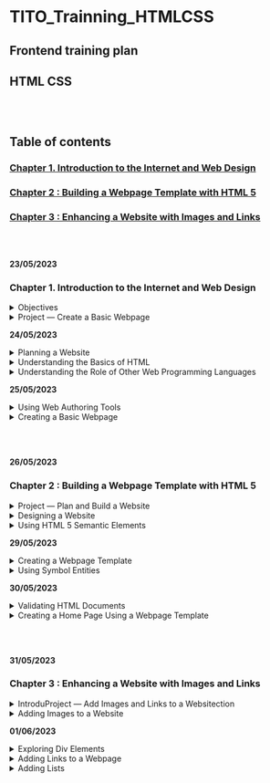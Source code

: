 # TITO_Trainning_HTMLCSS

## Frontend training plan
## HTML CSS

<br></br>
## Table of contents

### [Chapter 1. Introduction to the Internet and Web Design]()

### [Chapter 2 : Building a Webpage Template with HTML 5]()

### [Chapter 3 : Enhancing a Website with Images and Links]()

<br></br>

__23/05/2023__

### Chapter 1. Introduction to the Internet and Web Design

<details>
<summary>Objectives</summary>

- Define the Internet and associated key terms
- Recognize Internet protocols
- Discuss web browsers and identify their main features
- Describe the types and purposes of websites
- Plan a website for a target audience
- Define a wireframe and a site map
- Explain how websites use graphics,navigation tools, typography, and color
- Design for accessibility
- Design for multiplatform display
- Define Hypertext Markup Language (HTML) and HTML elements
- Recognize HTML versions and web programming languages
- Identify web authoring tools
- Download and use a web authoring tool
- Create and view a basic HTML webpage

</details>


<details>

<summary>Project — Create a Basic Webpage</summary>

<details>
<summary>Roadmap</summary>

1. __RUN__ a __text editor__ and __create__ a __blank document__.
2. __Enter html tags__ in the document.
3. __Add text__ to the webpage.
4. __Save__ the __webpage__ as an HTML document.
5. __View__ the __webpage__ in a browser.

</details>
</details>




__24/05/2023__



<details>

<summary>Planning a Website</summary>


<details>
<summary>Purpose of the Website</summary>

- Each purpose demands a different type of website and design. 

- Example : 

> 1.The purpose of a website is to serve as an online store, the website should allow easy access to product information, reviews, and e-commerce tools.

> 2.The purpose of the website is to build a company’s reputation, the website should feature articles about the company, its employees, and its products and integrate with social media sites such as Facebook.

</details>



<details>
<summary>Target Audience</summary>

- You should understand the people who will use the website

- Knowing the makeup of your target audience — including age, gender general demographic background, and level of computer literacy — helps you design a website appropriate for them.


</details>



<details>
<summary>Multiplatform Display</summary>

__How do I consistently reach the people in my target audience when they are using so many difference devices?__

>  The solution is to use responsive design, which allows you to create one website that provides an optimal viewing experience across a range of devices. The website itself responds and adapts to the size of screen on the visitor’s device. 

</details>





<details>
<summary>Wireframe</summary>

<img src="./Wireframe.png">

__What tools can I use to create a wireframe?__

>You can use one of several free tools to create a wireframe, including Pencil Project, Mockplus, and Wireframe CC. You can also use drawing tools in Microsoft Word or PowerPoint or a pen and paper.
</details>





<details>
<summary>Site Map</summary>

- Shows the structure of a website

</details>




<details>
<summary>Graphics</summary>


- Add visual appeal to a webpage and enhance the visitor’s perception of your products and services.


</details>



<details>
<summary>Navigation</summary>

- The navigation of your website should be clear and concise.
- The navigation area should be prominent and easy to use. 
- Incorporating a search box near the navigation area provides another avenue for customers to find the item they want.


</details>


<details>
<summary>Typography</summary>

- The use of effective typography, or fonts and font styles, enhances the visual appeal of a website. 
- Above all, the text must be legible or the website is useless. 
- Typography also should promote the purpose and goal of the website.

<img src="./Typography.png">

</details>



<details>
<summary>Color</summary>

- Select a limited number of coordinated colors that help promote your purpose and brand.
- The combination of colors, also called a color scheme, contributes to the appeal and legibility of the website.
- Font and background colors must provide high color contrast for readability, so use dark text on a light background or light text on a dark background. 
<img src="color.png">

</details>



<details>
<summary>Accessibility</summary>

- The mission of the W3C is “to lead the World Wide Web to its full potential by developing protocols and guidelines that ensure the long-term growth of the Web.” Information about the membership process is available at www.w3.org /consortium/membership.

</details>






<details>
<summary>Accessibility Standards for Webpage Developers</summary>

- According to the W3C, the goal of the web is to be accessible to all people, including those with a disability that limits their ability to perform computer tasks. 
- Anyone who wants to use the web must have content that incorporates the principles as follows:

+ __Perceivable:__ Information and user interface components must be presentable to users in ways they can perceive. Users must be able to perceive the information being presented. (It cannot be invisible to any of their senses.)Operable: User interface components and navigation must be operable. Users must be able to operate the interface. (The interface cannot require interaction that a user cannot perform.)


+ __Understandable:__ Information and the operation of the user interface must be understandable. Users must be able to understand the information as well as the operation of the user interface. (The content or operation cannot be beyond their understanding.)

+ __Robust:__ Content must be robust enough that it can be interpreted reliably by a wide variety of user agents, including assistivetechnologies. Users must be able to access the content as technologies advance. (As technologies and user agents evolve, the content should remain accessible.)


</details>


<details>
<summary>Planning Checklist</summary>

<img src="Planning Checklist.png">
</details>


</details>



<details>
<summary>Understanding the Basics of HTML</summary>


<details>
<summary>HTML Elements and Attributes</summary>


<img src="HTML Elements and Attributes.png">

- What does the hr in <hr> mean?

> Prior to HTML 5, the hr meant horizontal rule or reference. It is now called a thematic break and is used to distinguish between various topics on a single webpage.

<img src="1-22.png">
<img src="1-23.png">

</details>


<details>
<summary>Technologies Related to HTML</summary>

- XML — The W3C introduced XML (Extensible Markup Language) in 1998 to exchange and transport data. It does not replace HTML, but rather, can work with HTML by transporting web data obtained through an HTML webpage.
- XHTML — XHTML (Extensible Hypertext Markup Language) is a rewritten version of HTML using XML and was developed in 2000. Its syntax rules are more strict than HTML. It was created to work with XML-based user agents.


</details>


</details>

<details>
<summary>Understanding the Role of Other Web Programming Languages</summary>

<details>
<summary>JavaScript</summary>

- _JavaScript_ is a popular scripting language used to create interactivity within a web browser. Common uses for JavaScript include creating popup windows and alert messages, displaying the current date, and validating form data. JavaScript is a client-side scripting language, which means that the browser processes it on the client computer. JavaScript fles are typically named script with an .js fle extension. 
> JavaScript fles are referenced within an HTML fle through the use of a script element, as in <script src="script.js"></script>.  Reference to this fle is typically placed above the closing body tag. 

</details>

<details>
<summary>jQuery</summary>

- _jQuery_ is a library of JavaScript programs designed for easy integration onto a webpage. jQuery makes it easy for web developers to add JavaScript to a webpage. The JS Foundation, formerly known as the jQuery Foundation, (https://js.foundation) is a community of web developers that work together to create JavaScript ecosystem projects. Their mission is to “drive broad adoption and ongoing development of key JavaScript solutions and related technologies.” 

</details>

<details>
<summary>PHP</summary>

- PHP (Hypertext Preprocessor) is an open-source scripting language often used for common tasks such as writing to or querying a database located on a central server. PHP is a  server-side scripting language, which means that the PHP script is processed at the server. The result of the PHP script is often an HTML webpage that is sent back to the client. Pages that contain PHP scripts must have fle names that end with the fle extension .php.

</details>

<details>
<summary>ASP</summary>

- ASP (Active Server Pages) is a server-side scripting technology from Microsoft used to accomplish many of the same server-side processing tasks as PHP. Pages that contain ASP scripts must have fle names that end with the fle extension .asp.

</details>

</details>


__25/05/2023__


<details>
<summary>Using Web Authoring Tools</summary>


- Online Code Editors :

+ _Plunker_
+ _CodePen_

</details>

<details>
<summary>Creating a Basic Webpage</summary>

<img src="1-31.png">

- __Do I have to indent certain lines of HTML code?__
_Indenting lines of code is not required, but it helps improve the readability of the webpage. In Figure 1–31, Lines 4 and 5 are indented to clearly show the elements contained in the <head> and </head> tags. If the code included elements between the <body> and </body> tags, those lines could also be indented to make them easier to read. Using indents is a good web design practice._


</details>

<br></br>

__26/05/2023__

### Chapter 2 : Building a Webpage Template with HTML 5

<details>
<summary>Project — Plan and Build a Website</summary>

<details>
<summary>Roadmap</summary>

1. Create website folders to organize files.
2. Create a template.
3. Enter html 5 semantic elements in the document.
4. Add comments and content to the document.
5. Validate the document.
6. Create and view the home page


</details>


</details>







<details>
<summary>Designing a Website</summary>

- Forward Fitness Club Website Plan:
1. _Purpose of the Website_ : To promote fitness services and gain new clients. The Forward Fitness Club mission: to facilitate a healthy lifestyle and help our clients meet their fitness and nutrition goals.

2. _Target Audience_ : Forward Fitness Club customers are adults between the ages of 18 and 50 within the local community.

3. _Multiplatform Display_ : Forward Fitness Club recognizes the growth in smartphone and tablet usage and wants a single website that provides an optimal viewing experience regardless of whether visitors are using a desktop laptop, tablet, or smartphone.

4. _Wireframe and Site Map_ : The initial website will consist of five webpages arranged in a hierarchal structure with links to the home page on every page. Each webpage will include a header area, navigation area, main content area, and footer area.

5. _Graphics_ : Forward Fitness Club wants to display its fitness equipment and logo to help with local branding. Photos of the facility, members, and staff will increase visual appeal.

6. _Color_ : Forward Fitness Club wants to use black and white as the primary colors for a clean, sophisticated look.

7. _Typography_ : To make the content easy to read, the website will use a serif font style for paragraphs, 
lists, and other body content, while providing contrast by using a sans serif font style for 
navigation links and headings.

8. _Accessibility_ : Standard accessibility attributes, such as alternative text for graphics, will be used to address accessibility



<details>
<summary>Site Map</summary>

- _Home page_: Introduces the fitness center and its mission statement

- _About Us page_: Showcases the facility’s equipment and services
- _Classes page_: Includes a schedule of available group training and fitness classes
- _Nutrition page_: Provides nutrition tips and simple meal plans
- _Contact Us page_: Provides a phone number, email address, physical address, and form for potential clients to request additional information about the fitness center’s services

<img src="./img/chapter2/Site Map.png">

</details>

<details>
<summary>Wireframe</summary>


<img src="./img/chapter2/wireframe.png">

__- What is the difference between a site map and a wireframe?__
>A site map lists all the webpages in a website that a user can access. It clearly identifies the number of pages in the website and shows how each page is linked to other pages. You can create a site map as an outline in a word processing document or as an image using flowcharting or graphics software. 
>In contrast, a wireframe shows the visual layout of the webpage to indicate where elements should appear such as the logo, search box, navigation bar, main content, and footer. You typically use graphics software to create a wireframe.

</details>

<details>
<summary>File Management</summary>

fitness -> main website folder     
├───css     |
├───images  |  -> website subfolders
├───media   |
└───scripts |

</details>

</details>

<details>
<summary>Using HTML 5 Semantic Elements</summary>

-  Indicates the header information on the webpage. Header content typically consists of a business name or logo and is commonly positioned immediately after the opening <body> tag.

```
<header>…</header>
```

<details>
<summary>Header Element</summary>

The header element structurally defines the header area of a webpage. 
The header element starts with a <header> tag and ends with a </header> 
tag. Content placed between these tags appears on the webpage as part of the 
header element. Web designers often place a business name or logo within 
the header element.

</details>

- Indicates the start and end of a navigation area within the webpage. The nav element contains hyperlinks to other 
webpages within a website and is commonly positioned immediately after the closing </header> tag.

```
<nav>…</nav>
```

<details>
<summary>Nav Element</summary>

The nav element structurally defines the navigation area of a webpage. The 
nav element starts with a <nav> tag and ends with a </nav> tag. The nav element 
usually includes links to other pages within the website.

</details>

-  Indicates the start and end of the main content area of a webpage. Contains the primary content of the webpage. Only one main element can appear on a page.

```
<main>…</main>
```

<details>
<summary>Main Element</summary>

The main element structurally defines the main content area of a webpage. 
The main element starts with a <main> tag and ends with a </main> tag. Each page 
can have only one main element because its content should be unique to each page. 
At the time this book was written, all current major browsers supported the main 
element, with the exception of Internet Explorer 11 and earlier versions. While 
Internet Explorer 11 will display content within the main element, it does not fully 
support the element. For example, Internet Explorer 11 might not correctly display 
formatting applied to the main element.

</details>

-  Indicates the start and end of the footer area of a webpage. Contains the footer content of the webpage.

```
<footer>…</footer>
```

<details>
<summary>Footer Element</summary>

The footer element structurally defines the bottom, or footer area, of a 
webpage. The footer element starts with a <footer> tag and ends with a </footer> tag. 
Common content found within a webpage footer includes copyright information, 
contact information, social media links, and policy links.

</details>

-  Indicates the start and end of a section area of a webpage. Contains a specific grouping of content on the webpage.

```
<section>…</section>
```

-  Indicates the start and end of an article area of a webpage. Contains content such as forum or blog posts.

```
<article>…</article>
```

-  Indicates the start and end of an aside area of a webpage. Contains information about nearby content and is typically 
displayed as a sidebar.

```
<aside>…</aside>
```

</details>

__29/05/2023__

<details>
<summary>Creating a Webpage Template</summary>

1. To Create a Webpage Template Document
2. To Add HTML 5 Semantic Elements to a Webpage Template
3. To Add a Title to a Webpage Template


<details>
<summary>Comments</summary>

```
<!-- Place your comment here -->
```

```
<!-- Student Name
 File Name
 Date
-->
```

- To Add Comments to a Webpage Template

> __Break Point__: If you want to take a break, this is a good place to do so. You can exit the text editor now. To resume at a later time, run your text editor, open the file called template.html, and continue following the steps from this location forward

</details>


<details>
<summary>Heading Elements</summary>

- __What is the difference between a head element, a header element, and a heading element, and how do I know when to use them?__
> Recall from Chapter 1 that the head element is a required element for an HTML webpage and belongs near the top of the page. A head element is defined by <head> and </head> tags and contains information about the webpage, such as the webpage title and defined character set, not website content. A header element is a set of HTML 5 tags (<header> and </header>) that define the header area of a webpage and generally come after the starting <body> tag. Header elements contain webpage content, such as a business name or logo. A heading element, h1, h2, h3, h4, h5, or h6, defines headings within a webpage and is generally placed above other webpage content. Heading elements also contain webpage content. A heading element can appear in a header element, a main element, or other HTML elements. A heading level 1 element is defined by <h1> and </h1> tags.

</details>

<details>
<summary>Webpage Content</summary>

- To Add Content to the Header Section

<img src="./img/chapter2/Webpage.png">

> Place the insertion point after the beginning <header> tag and press the enter key to insert a new Line 12.
> On Line 12, press the tab key and then type <h1>Forward Fitness Club</h1> to add the business name to the webpage template

</details>

</details>

<details>
<summary>Using Symbol Entities</summary>

- Common Symbol Entities

<img src="./img/chapter2/table.png">

- __What is the purpose of the UTF-8 character set?__
> Computers can read many types of character sets. The Unicode Consortium developed Unicode Transformation Format (UTF)-8 to create a standard character set. The UTF-8 has been widely accepted and is the preferred character set for several types of web programming languages, such as HTML, JavaScript, and XML.

1. To Add Text and Nonbreaking Spaces to the Nav Section
2. To Add Content and a Symbol to the Footer Section

</details>

__30/05/2023__

<details>
<summary>Validating HTML Documents</summary>

<details>
<summary>To Validate the Webpage Template</summary>


#### Before you use the webpage template to create the necessary webpages for the fitness website, run the template through the W3C validator to check the document for errors.

- __Why?__

>  If the document has any errors, validating gives you a chance to identify and correct them before using the template to create a webpage.

<details>
<summary>The following steps validate an HTML document</summary>

_1_

1. Open your browser and type https://validator.w3.org/ in the address bar to display the W3C Markup Validation Service page.
2. Tap or click the Validate by File Upload tab to display the Validate by File Upload information.
3. Tap or click the Choose File button to display the Open dialog box.
4. Navigate to your fitness folder to find the template.html file.

- I do not see a Choose File button, but I do have a Browse button. Should I select the Browse button instead? 
> Yes. The button names and other options may vary slightly depending on your browser.

_2_

1. Tap or click the template.html document to select it.
2. Tap or click the Open button to upload the selected file to the W3C validator.
3. Tap or click the Check button to send the document through the validator and display the validation results page

- My results show errors. How do I correct them?
> Scroll down the page to display the errors section. Review the errors listed below the validation output. Any line number that contains an error is shown in this section.


</details>

</details>

<details>
<summary>To Validate an HTML Document with Errors</summary>

<details>
<summary> The following steps insert an error in the template document and then validate the document with the W3C validator.</summary>

_1_

- Return to the template document in your text editor and delete html on Line 1 to remove “html” from the DOCTYPE declaration.
- Save your changes and then return to the W3C Markup Validation Service page in your browser to display the W3C validator.
- If necessary, tap or click the Validate by File Upload tab to display the Validate by File Upload information.
- Tap or click the Choose File button to display the Open dialog box.
- Navigate to the fitness folder,select the template.html file, and then tap or click the Open button to upload the file.
- Tap or click the Check button to run the template file through the validator.
- Scroll down to display the error messages 

_2_

- Scroll down to display the validation errors.
- Review the errors and note the line numbers of the errors in the document

_3_

- Return to your text editor and type html after the <!DOCTYPE declaration on Line 1 to correct the error.
- Save your changes and validate the document again to confirm it does not contain any errors.

</details>

</details>

</details>

<details>
<summary>Creating a Home Page Using a Webpage Template</summary>



<details>
<summary>To Create a Home Page Using a Webpage Template and Add Content</summary>

#### 1

- Tap or click File on the menu bar and then tap or click Save As to display the Save As dialog box.
- In the File name text box, type index to name the file.
- Tap or click the Save button to save the index file in the fitness folder.
- Place your insertion point after the beginning <main> tag and press the enter key twice to insert two new lines, in this case,Lines 26 and 27.
- 	On Line 27, press the tab key and then type <p>Welcome to Forward Fitness Club. Our mission is to help our clients meet their fitness and nutrition goals. </p> to add paragraph tags and content to the page

<img src="./img/chapter2/Home Page.png">

#### 2

- Press the enter key two times to insert two new lines and then type <p>If you have struggled with getting healthy and need the motivation and  resources to make a healthy lifestyle change, contact us today. Our facility includes state-of-the-art equipment, convenient group training classes, and nutrition tips and information to keep you healthy.</p> on Line 29 to add a second paragraph to the page.
- Press the enter key two times to insert two new lines and then type <p>We provide a FREE one-week membership so you can experience the benefits of our equipment and facility. This one-week trial gives you complete access to our equipment, training classes, and nutrition 
planning. Contact us today to start your free trial!</p> on Line 31 to add a third paragraph to the page


<img src="./img/chapter2/Figure 2–31.png">

#### 3

- Press the enter key to insert a new blank line above the ending </main> tag.
- Check the spelling of your document and save your changes.

</details>


<details>
<summary>To Display a Home Page in the Default Browser</summary>

#### 1

- Run File Explorer and navigate to the fitness folder to display the index	.html page.
- Double-tap or double-click the index.html file to display the page in the default browser on your computer


#### 2

- If spelling errors appear in the page, run the spelling checker or edit the text in your HTML text editor and then save your changes.
- Refresh the browser by tapping or clicking the Refresh button on the address bar.
- Close the browser.
- Exit the HTML text editor.

</details>

</details>



<br></br>

__31/05/2023__

### Chapter 3 : Enhancing a Website with Images and Links


<details>
<summary>IntroduProject — Add Images and Links to a Websitection</summary>

- Roadmap

1. Add images to a template and to webpages.
2. Add div elements to a template and to webpages.
3. Add hyperlinks to a template and to webpages.
4. Add lists to a webpage.
5. Embed a map on a webpage.
6. View the website in a browser and test the webpage links.
7. Validate the new pages.



</details>


<details>
<summary>Adding Images to a Website</summary>

1. Image File Formats : 

```
- GIF : 
+ Pros : Small file size; supports transparency and animation
+ Cons : Limited to 256 colors
+ Use for : Line drawings and animations
```

```
- PNG :
+ Pros : Small file size; supports transparency and more than a million colors
+ Cons : Does not support animation
+ Use for : Images that are not digital photos
```

```
- JPG :
+ Pros :  Supports more than a million colors
+ Cons : Larger file size
+ Use for : Digital photos
```

```
- SVG :
+ Pros : Flexible; scalable; no files needed because graphics are created with code
+ Cons : Not supported by older browsers and not all modern browsers support all SVG features
+ Use for : Shapes, lines, text, and gradients
```

2. Image Dimensions and File Size

3. Image File Names

4. Image Tag and Its Attributes 

- src : Identifies the file name of the image to display

- alt : Specifies alternate text to display when an image is being loaded Especially useful for screen readers, which translate information on a computer screen into audio output Should briefly describe the purpose of the image in 125 characters or less

- height : Defines the height of the image in pixels, which improves loading time

- width : Defines the width of the image in pixels, which improves loading time

<details>
<summary>To Copy Files into the Images Folder</summary>

#### 1

- If necessary, insert the drive containing the Data Files into an available port.
- Use File Explorer (Windows) or Finder (Mac) to navigate to the storage location of the Data Files.
- Double-tap or double-click the chapter03 folder, double-tap or double-click the chapter folder, and then double-tap or double-click the images folder to open the images folder and display the image files.
- Tap or click the first file in the list, such as the forward-fitness-logo.png file, hold down the shift key, and then tap or click the last file in the list, such as the personal-trainer.jpg file, to select the images needed for the site

#### 2

- Press and hold or right-click the selected files, tap or click Copy on the shortcut menu, and then navigate to the images folder in your fitness folder to prepare to copy the files to your images folder.
- Press and hold or right-click a blank area in the open window, and then tap or click Paste on to copy the files into the images folder.
- Verify that the folder now contains four images


</details>


_To Add an Image to a Website Template_

_To Add an Image to the Home Page_

</details>

__01/06/2023__
<details>
<summary>Exploring Div Elements</summary>

- Div Element :  div elements within the main element to further divide the primary content area into separate sections, such as the introduction, a long quotation, a list of “See Also” links, and a conclusion.
- Div Attributes : The purpose of the new div element is to contain all of the other webpage 
elements, including header, nav, main, and footer.

<img src="./img/chapter3/div.png">

- __Why is “container” the value of the id attribute?__

> Because this div element will contain all of the webpage elements, it is commonly referred to as the container or the wrapper because it contains or wraps around all of the webpage elements, similar to how a fence wraps around a physical piece of property to contain things on the property.

1. To Add Div Elements to a Website Template

2. To Add a Div Element to the Home Page

- __Break Point:__ If you want to take a break, this is a good place to do so. You can exit the text editor now. To resume at a later 
time, run your text editor, open the file called index.html, and continue following the steps from this location forward.

</details>

<details>
<summary>Adding Links to a Webpage</summary>

- Anchor Element
- Relative Links
- Absolute Links
- Bookmarks
- Image Links
- Email Links
- Telephone Links

1. To Add Relative Links in a Website Template
2. To Add an Email Link in a Website Template
3. To Add Relative Links in the Home Page
4. To Add an Email Link in the Home Page

</details>

<details>
<summary>Adding Lists</summary>

```html
<ul>
<li>First item</li>
<li>Second item</li>
</ul>
```


</details>